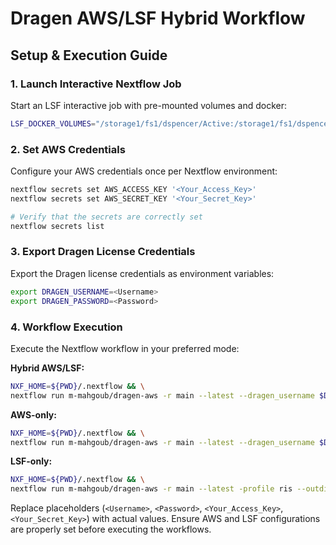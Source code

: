 # Dragen AWS/LSF Hybrid Workflow

## Setup & Execution Guide

### 1. Launch Interactive Nextflow Job

Start an LSF interactive job with pre-mounted volumes and docker:

```bash
LSF_DOCKER_VOLUMES="/storage1/fs1/dspencer/Active:/storage1/fs1/dspencer/Active /scratch1/fs1/dspencer:/scratch1/fs1/dspencer /storage1/fs1/timley/Active:/storage1/fs1/timley/Active $HOME:$HOME" bsub -G compute-dspencer -Is -g /mohamed/interactive -q general-interactive -R"select[mem>24000] rusage[mem=24000]" -M 24000000 -n 4 -a "docker(mdivr/nextflow:20230925)" /bin/bash -l
```

### 2. Set AWS Credentials

Configure your AWS credentials once per Nextflow environment:

```bash
nextflow secrets set AWS_ACCESS_KEY '<Your_Access_Key>'
nextflow secrets set AWS_SECRET_KEY '<Your_Secret_Key>'

# Verify that the secrets are correctly set
nextflow secrets list
```

### 3. Export Dragen License Credentials

Export the Dragen license credentials as environment variables:

```bash
export DRAGEN_USERNAME=<Username>
export DRAGEN_PASSWORD=<Password>
```

### 4. Workflow Execution

Execute the Nextflow workflow in your preferred mode:

**Hybrid AWS/LSF:**

```bash
NXF_HOME=${PWD}/.nextflow && \
nextflow run m-mahgoub/dragen-aws -r main --latest --dragen_username $DRAGEN_USERNAME --dragen_password $DRAGEN_PASSWORD -profile hybrid -bucket-dir s3://dspencer-dragen-data/tmp/ --outdir results
```

**AWS-only:**

```bash
NXF_HOME=${PWD}/.nextflow && \
nextflow run m-mahgoub/dragen-aws -r main --latest --dragen_username $DRAGEN_USERNAME --dragen_password $DRAGEN_PASSWORD -profile aws -bucket-dir s3://dspencer-dragen-data/tmp/ --outdir results
```

**LSF-only:**

```bash
NXF_HOME=${PWD}/.nextflow && \
nextflow run m-mahgoub/dragen-aws -r main --latest -profile ris --outdir results
```

Replace placeholders (`<Username>`, `<Password>`, `<Your_Access_Key>`, `<Your_Secret_Key>`) with actual values. Ensure AWS and LSF configurations are properly set before executing the workflows.
